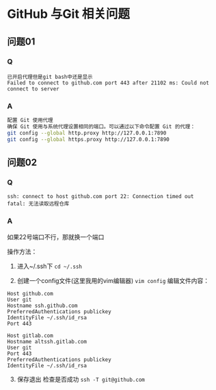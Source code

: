 # GitHub 与Git 相关问题 
## 问题01
### Q
    已开启代理但是git bash中还是显示
    Failed to connect to github.com port 443 after 21102 ms: Could not connect to server
### A
```bash
配置 Git 使用代理
确保 Git 使用与系统代理设置相同的端口。可以通过以下命令配置 Git 的代理：
git config --global http.proxy http://127.0.0.1:7890
git config --global https.proxy http://127.0.0.1:7890
```

## 问题02

### Q

```
ssh: connect to host github.com port 22: Connection timed out
fatal: 无法读取远程仓库
```

### A

如果22号端口不行，那就换一个端口

操作方法：

1. 进入~/.ssh下
   `cd ~/.ssh`

2. 创建一个config文件(这里我用的vim编辑器)
   `vim config`
   编辑文件内容：

```
Host github.com
User git
Hostname ssh.github.com
PreferredAuthentications publickey
IdentityFile ~/.ssh/id_rsa
Port 443

Host gitlab.com
Hostname altssh.gitlab.com
User git
Port 443
PreferredAuthentications publickey
IdentityFile ~/.ssh/id_rsa
```

3. 保存退出
   检查是否成功
   `ssh -T git@github.com`

